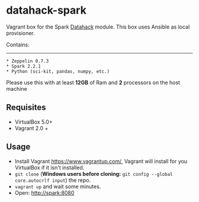 # datahack-spark

Vagrant box for the Spark [Datahack](https://www.datahack.es) module. This box uses Ansible as local provisioner.

Contains:

---

    * Zeppelin 0.7.3
    * Spark 2.2.1
    * Python (sci-kit, pandas, numpy, etc.)

Please use this with at least **12GB** of Ram and **2** processors on the host machine

## Requisites

* VirtualBox 5.0+
* Vagrant 2.0 +

## Usage

* Install Vagrant <https://www.vagrantup.com/>, Vagrant will install for you VirtualBox if it isn't installed.
* ```git clone``` (**Windows users before cloning:** ```git config --global core.autocrlf input```) the repo.
* ```vagrant up``` and wait some minutes.
* Open: <http://spark:8080>